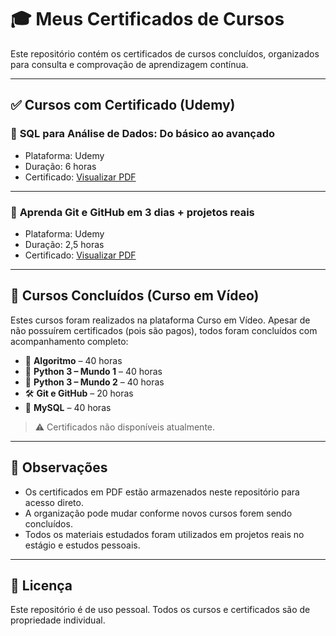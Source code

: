 # 🎓 Meus Certificados de Cursos

Este repositório contém os certificados de cursos concluídos, organizados para consulta e comprovação de aprendizagem contínua.

---

## ✅ Cursos com Certificado (Udemy)

### 📌 **SQL para Análise de Dados: Do básico ao avançado**
- Plataforma: Udemy
- Duração: 6 horas
- Certificado: [Visualizar PDF](Certificados/sql_udemy.pdf)

---

### 📌 **Aprenda Git e GitHub em 3 dias + projetos reais**
- Plataforma: Udemy
- Duração: 2,5 horas
- Certificado: [Visualizar PDF](Certificados/git_udemy.pdf)

---

## 📘 Cursos Concluídos (Curso em Vídeo)

Estes cursos foram realizados na plataforma Curso em Vídeo. Apesar de não possuírem certificados (pois são pagos), todos foram concluídos com acompanhamento completo:

- 🧠 **Algoritmo** – 40 horas  
- 🐍 **Python 3 – Mundo 1** – 40 horas  
- 🐍 **Python 3 – Mundo 2** – 40 horas  
- 🛠️ **Git e GitHub** – 20 horas  
- 💾 **MySQL** – 40 horas  

> ⚠️ Certificados não disponíveis atualmente.

---

## 📝 Observações

- Os certificados em PDF estão armazenados neste repositório para acesso direto.
- A organização pode mudar conforme novos cursos forem sendo concluídos.
- Todos os materiais estudados foram utilizados em projetos reais no estágio e estudos pessoais.

---

## 📌 Licença

Este repositório é de uso pessoal. Todos os cursos e certificados são de propriedade individual.
